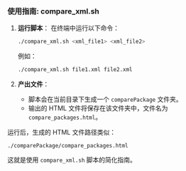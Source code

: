 ### 使用指南: compare_xml.sh

1. **运行脚本**：
   在终端中运行以下命令：
   ```bash
   ./compare_xml.sh <xml_file1> <xml_file2>
   ```
   例如：
   ```bash
   ./compare_xml.sh file1.xml file2.xml
   ```

2. **产出文件**：
   - 脚本会在当前目录下生成一个 `comparePackage` 文件夹。
   - 输出的 HTML 文件将保存在该文件夹中，文件名为 `compare_packages.html`。

运行后，生成的 HTML 文件路径类似：
```
./comparePackage/compare_packages.html
```

这就是使用 `compare_xml.sh` 脚本的简化指南。